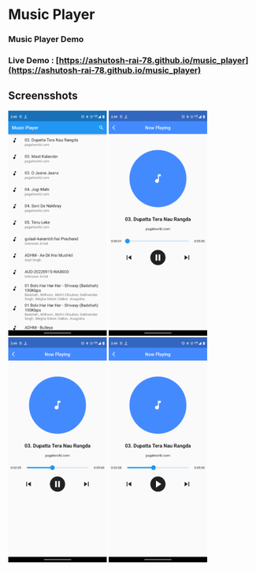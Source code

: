 # Music Player
### Music Player Demo
### **Live Demo** : [https://ashutosh-rai-78.github.io/music_player](https://ashutosh-rai-78.github.io/music_player)

## Screensshots
<p float="left">
<img src="images/s1.png" width="200">
<img src="images/s2.png" width="200">
<img src="images/s3.png" width="200">
<img src="images/s4.png" width="200">
</p>




<!-- ![](images/Screenshot_1.png)
![](images/Screenshot_3.png)
![](images/Screenshot_4.png) -->


